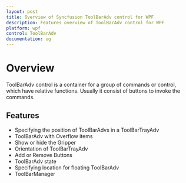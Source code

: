 ```yaml
---
layout: post
title: Overview of Syncfusion ToolBarAdv control for WPF
description: Features overview of ToolBarAdv control for WPF
platform: wpf
control: ToolBarAdv
documentation: ug
---
```

# Overview

ToolBarAdv control is a container for a group of commands or control, which have relative functions. Usually it consist of buttons to invoke the commands.

## Features

* Specifying the position of ToolBarAdvs in a ToolBarTrayAdv
* ToolBarAdv with Overflow items
* Show or hide the Gripper
* Orientation of ToolBarTrayAdv
* Add or Remove Buttons
* ToolBarAdv state
* Specifying location for floating ToolBarAdv
* ToolBarManager

